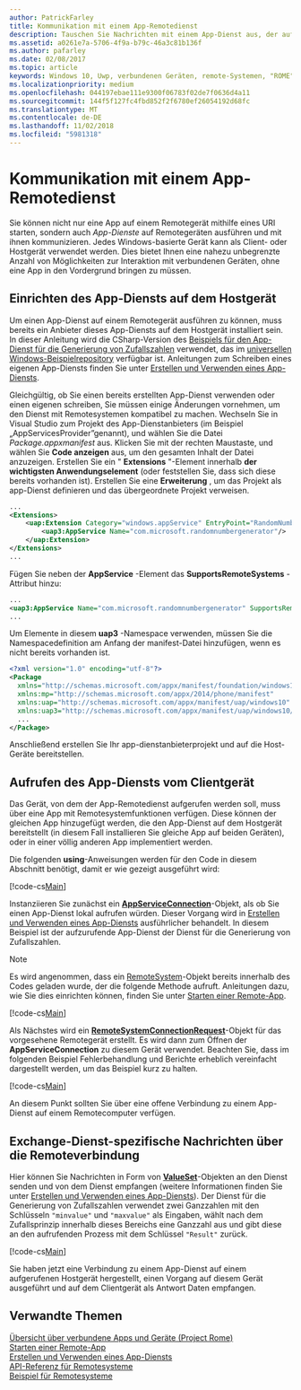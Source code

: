 ```yaml
---
author: PatrickFarley
title: Kommunikation mit einem App-Remotedienst
description: Tauschen Sie Nachrichten mit einem App-Dienst aus, der auf einem Remotegerät mit Project Rome ausgeführt wird.
ms.assetid: a0261e7a-5706-4f9a-b79c-46a3c81b136f
ms.author: pafarley
ms.date: 02/08/2017
ms.topic: article
keywords: Windows 10, Uwp, verbundenen Geräten, remote-Systemen, "ROME", Projekt "ROME", Hintergrundaufgabe, app-Dienst
ms.localizationpriority: medium
ms.openlocfilehash: 044197ebae111e9300f06783f02de7f0636d4a11
ms.sourcegitcommit: 144f5f127fc4fbd852f2f6780ef26054192d68fc
ms.translationtype: MT
ms.contentlocale: de-DE
ms.lasthandoff: 11/02/2018
ms.locfileid: "5981318"
---
```

# <a name="communicate-with-a-remote-app-service"></a>Kommunikation mit einem App-Remotedienst

Sie können nicht nur eine App auf einem Remotegerät mithilfe eines URI starten, sondern auch *App-Dienste* auf Remotegeräten ausführen und mit ihnen kommunizieren. Jedes Windows-basierte Gerät kann als Client- oder Hostgerät verwendet werden. Dies bietet Ihnen eine nahezu unbegrenzte Anzahl von Möglichkeiten zur Interaktion mit verbundenen Geräten, ohne eine App in den Vordergrund bringen zu müssen.

## <a name="set-up-the-app-service-on-the-host-device"></a>Einrichten des App-Diensts auf dem Hostgerät
Um einen App-Dienst auf einem Remotegerät ausführen zu können, muss bereits ein Anbieter dieses App-Diensts auf dem Hostgerät installiert sein. In dieser Anleitung wird die CSharp-Version des [Beispiels für den App-Dienst für die Generierung von Zufallszahlen](https://github.com/Microsoft/Windows-universal-samples/tree/master/Samples/AppServices) verwendet, das im [universellen Windows-Beispielrepository](https://github.com/Microsoft/Windows-universal-samples/tree/master/Samples/AppServices) verfügbar ist. Anleitungen zum Schreiben eines eigenen App-Diensts finden Sie unter [Erstellen und Verwenden eines App-Diensts](how-to-create-and-consume-an-app-service.md).

Gleichgültig, ob Sie einen bereits erstellten App-Dienst verwenden oder einen eigenen schreiben, Sie müssen einige Änderungen vornehmen, um den Dienst mit Remotesystemen kompatibel zu machen. Wechseln Sie in Visual Studio zum Projekt des App-Dienstanbieters (im Beispiel „AppServicesProvider”genannt), und wählen Sie die Datei _Package.appxmanifest_ aus. Klicken Sie mit der rechten Maustaste, und wählen Sie **Code anzeigen** aus, um den gesamten Inhalt der Datei anzuzeigen. Erstellen Sie ein " **Extensions** "-Element innerhalb **der wichtigsten Anwendungselement** (oder feststellen Sie, dass sich diese bereits vorhanden ist). Erstellen Sie eine **Erweiterung** , um das Projekt als app-Dienst definieren und das übergeordnete Projekt verweisen.

``` xml
...
<Extensions>
    <uap:Extension Category="windows.appService" EntryPoint="RandomNumberService.RandomNumberGeneratorTask">
        <uap3:AppService Name="com.microsoft.randomnumbergenerator"/>
    </uap:Extension>
</Extensions>
...
```

Fügen Sie neben der **AppService** -Element das **SupportsRemoteSystems** -Attribut hinzu:

``` xml
...
<uap3:AppService Name="com.microsoft.randomnumbergenerator" SupportsRemoteSystems="true"/>
...
```

Um Elemente in diesem **uap3** -Namespace verwenden, müssen Sie die Namespacedefinition am Anfang der manifest-Datei hinzufügen, wenn es nicht bereits vorhanden ist.

```xml
<?xml version="1.0" encoding="utf-8"?>
<Package
  xmlns="http://schemas.microsoft.com/appx/manifest/foundation/windows10"
  xmlns:mp="http://schemas.microsoft.com/appx/2014/phone/manifest"
  xmlns:uap="http://schemas.microsoft.com/appx/manifest/uap/windows10"
  xmlns:uap3="http://schemas.microsoft.com/appx/manifest/uap/windows10/3">
  ...
</Package>
```

Anschließend erstellen Sie Ihr app-dienstanbieterprojekt und auf die Host-Geräte bereitstellen.

## <a name="target-the-app-service-from-the-client-device"></a>Aufrufen des App-Diensts vom Clientgerät
Das Gerät, von dem der App-Remotedienst aufgerufen werden soll, muss über eine App mit Remotesystemfunktionen verfügen. Diese können der gleichen App hinzugefügt werden, die den App-Dienst auf dem Hostgerät bereitstellt (in diesem Fall installieren Sie gleiche App auf beiden Geräten), oder in einer völlig anderen App implementiert werden.

Die folgenden **using**-Anweisungen werden für den Code in diesem Abschnitt benötigt, damit er wie gezeigt ausgeführt wird:

[!code-cs[Main](./code/RemoteAppService/MainPage.xaml.cs#SnippetUsings)]


Instanziieren Sie zunächst ein [**AppServiceConnection**](https://msdn.microsoft.com/library/windows/apps/Windows.ApplicationModel.AppService.AppServiceConnection)-Objekt, als ob Sie einen App-Dienst lokal aufrufen würden. Dieser Vorgang wird in [Erstellen und Verwenden eines App-Diensts](how-to-create-and-consume-an-app-service.md) ausführlicher behandelt. In diesem Beispiel ist der aufzurufende App-Dienst der Dienst für die Generierung von Zufallszahlen.

> [!NOTE]
> Es wird angenommen, dass ein [RemoteSystem](https://msdn.microsoft.com/library/windows/apps/Windows.System.RemoteSystems.RemoteSystem)-Objekt bereits innerhalb des Codes geladen wurde, der die folgende Methode aufruft. Anleitungen dazu, wie Sie dies einrichten können, finden Sie unter [Starten einer Remote-App](launch-a-remote-app.md).

[!code-cs[Main](./code/RemoteAppService/MainPage.xaml.cs#SnippetAppService)]

Als Nächstes wird ein [**RemoteSystemConnectionRequest**](https://msdn.microsoft.com/library/windows/apps/Windows.System.RemoteSystems.RemoteSystemConnectionRequest)-Objekt für das vorgesehene Remotegerät erstellt. Es wird dann zum Öffnen der **AppServiceConnection** zu diesem Gerät verwendet. Beachten Sie, dass im folgenden Beispiel Fehlerbehandlung und Berichte erheblich vereinfacht dargestellt werden, um das Beispiel kurz zu halten.

[!code-cs[Main](./code/RemoteAppService/MainPage.xaml.cs#SnippetRemoteConnection)]

An diesem Punkt sollten Sie über eine offene Verbindung zu einem App-Dienst auf einem Remotecomputer verfügen.

## <a name="exchange-service-specific-messages-over-the-remote-connection"></a>Exchange-Dienst-spezifische Nachrichten über die Remoteverbindung

Hier können Sie Nachrichten in Form von [**ValueSet**](https://msdn.microsoft.com/library/windows/apps/windows.foundation.collections.valueset)-Objekten an den Dienst senden und von dem Dienst empfangen (weitere Informationen finden Sie unter [Erstellen und Verwenden eines App-Diensts](how-to-create-and-consume-an-app-service.md)). Der Dienst für die Generierung von Zufallszahlen verwendet zwei Ganzzahlen mit den Schlüsseln `"minvalue"` und `"maxvalue"` als Eingaben, wählt nach dem Zufallsprinzip innerhalb dieses Bereichs eine Ganzzahl aus und gibt diese an den aufrufenden Prozess mit dem Schlüssel `"Result"` zurück.

[!code-cs[Main](./code/RemoteAppService/MainPage.xaml.cs#SnippetSendMessage)]

Sie haben jetzt eine Verbindung zu einem App-Dienst auf einem aufgerufenen Hostgerät hergestellt, einen Vorgang auf diesem Gerät ausgeführt und auf dem Clientgerät als Antwort Daten empfangen.

## <a name="related-topics"></a>Verwandte Themen

[Übersicht über verbundene Apps und Geräte (Project Rome)](connected-apps-and-devices.md)  
[Starten einer Remote-App](launch-a-remote-app.md)  
[Erstellen und Verwenden eines App-Diensts](how-to-create-and-consume-an-app-service.md)  
[API-Referenz für Remotesysteme](https://msdn.microsoft.com/library/windows/apps/Windows.System.RemoteSystems)  
[Beispiel für Remotesysteme](https://github.com/Microsoft/Windows-universal-samples/tree/dev/Samples/RemoteSystems)
